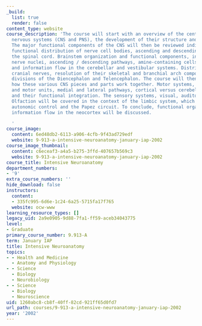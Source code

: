 ```yaml
---
_build:
  list: true
  render: false
content_type: website
course_description: 'The course will start with an overview of the central and peripheral
  nervous systems (CNS and PNS), the development of their structure and major divisions.
  The major functional components of the CNS will then be reviewed individually. Topography,
  functional distribution of nerve cell bodies, ascending and descending tracts in
  the spinal cord. Brainstem organization and functional components, including cranial
  nerve nuclei, ascending / descending pathways, amine-containing cells, structure
  and information flow in the cerebellar and vestibular systems. Distribution of the
  cranial nerves, resolution of their skeletal and branchial arch components. Functional
  divisions of the Diencephalon and Telencephalon. The course will then continue with
  how these various CNS pieces and parts work together. Motor systems, motor neurons
  and motor units, medial and lateral pathways, cortical versus cerebellar systems
  and their functional integration. The sensory systems, visual, auditory and somatosensory.
  Olfaction will be covered in the context of the limbic system, which will also include
  autonomic control and the Papez circuit. To conclude, functional organization and
  information flow in the neocortex will be discussed.

  '
course_image:
  content: 6ed48db2-6113-a906-4cfb-9f43ad729edf
  website: 9-913-a-intensive-neuroanatomy-january-iap-2002
course_image_thumbnail:
  content: c6eceaf3-a4a5-b275-3ffd-407657b569c3
  website: 9-913-a-intensive-neuroanatomy-january-iap-2002
course_title: Intensive Neuroanatomy
department_numbers:
- '9'
extra_course_numbers: ''
hide_download: false
instructors:
  content:
  - 335fc995-6d6e-1c24-6a25-5715fa17f765
  website: ocw-www
learning_resource_types: []
legacy_uid: 2a9e0905-9d88-7fa1-ff59-aceb34043775
level:
- Graduate
primary_course_number: 9.913-A
term: January IAP
title: Intensive Neuroanatomy
topics:
- - Health and Medicine
  - Anatomy and Physiology
- - Science
  - Biology
  - Neurobiology
- - Science
  - Biology
  - Neuroscience
uid: 1260abc8-cb8f-40ff-82cd-921ff65d0fd7
url_path: courses/9-913-a-intensive-neuroanatomy-january-iap-2002
year: '2002'
---
```

